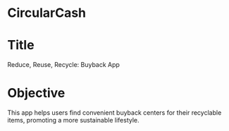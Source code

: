 # CircularCash                  
<h1>Title</h1>                 
Reduce, Reuse, Recycle: Buyback App                           
<h1>Objective</h1>                                 
This app helps users find convenient buyback centers for their recyclable items, promoting a more sustainable lifestyle. 
